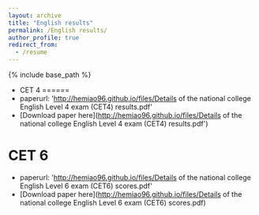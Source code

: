 ```yaml
---
layout: archive
title: "English results"
permalink: /English results/
author_profile: true
redirect_from:
  - /resume
---
```


{% include base_path %}



* CET 4
======
* paperurl: 'http://hemiao96.github.io/files/Details of the national college English Level 4 exam (CET4) results.pdf'
* [Download paper here](http://hemiao96.github.io/files/Details of the national college English Level 4 exam (CET4) results.pdf')

CET 6
======
* paperurl: 'http://hemiao96.github.io/files/Details of the national college English Level 6 exam (CET6) scores.pdf'
* [Download paper here](http://hemiao96.github.io/files/Details of the national college English Level 6 exam (CET6) scores.pdf)
